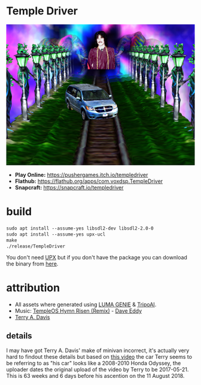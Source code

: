 # Temple Driver

[![Screenshot of the Temple Driver game, Terry's 1st Temple](https://raw.githubusercontent.com/mrbid/TempleDriver/main/screenshot.png)](https://www.youtube.com/watch?v=2K92YiwNxFs)

- **Play Online:** https://pushergames.itch.io/templedriver
- **Flathub:** https://flathub.org/apps/com.voxdsp.TempleDriver
- **Snapcraft:** https://snapcraft.io/templedriver

# build
```
sudo apt install --assume-yes libsdl2-dev libsdl2-2.0-0
sudo apt install --assume-yes upx-ucl
make
./release/TempleDriver
```
You don't need [UPX](https://upx.github.io/) but if you don't have the package you can download the binary from [here](https://github.com/upx/upx/releases).

# attribution
- All assets where generated using [LUMA GENIE](https://lumalabs.ai/genie) & [TripoAI](https://www.tripo3d.ai).
- Music: [TempleOS Hymn Risen (Remix)](https://soundcloud.com/daveeddy/templeosremix) - [Dave Eddy](https://music.daveeddy.com/)
- [Terry A. Davis](https://templeos.org)

## details
I may have got Terry A. Davis' make of minivan incorrect, it's actually very hard to findout these details but based on [this video](https://youtu.be/KqkDilaMW_M?t=133) the car Terry seems to be referring to as "his car" looks like a 2008-2010 Honda Odyssey, the uploader dates the original upload of the video by Terry to be 2017-05-21. This is 63 weeks and 6 days before his ascention on the 11 August 2018.
